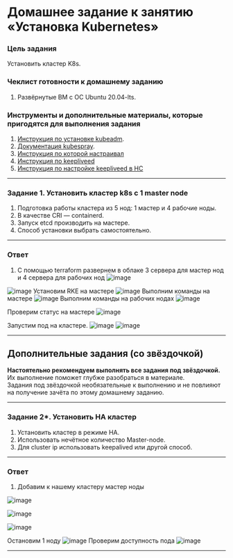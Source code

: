 # Домашнее задание к занятию «Установка Kubernetes»

### Цель задания

Установить кластер K8s.

### Чеклист готовности к домашнему заданию

1. Развёрнутые ВМ с ОС Ubuntu 20.04-lts.


### Инструменты и дополнительные материалы, которые пригодятся для выполнения задания

1. [Инструкция по установке kubeadm](https://kubernetes.io/docs/setup/production-environment/tools/kubeadm/create-cluster-kubeadm/).
2. [Документация kubespray](https://kubespray.io/).
3. [Инструкция по которой настраивал](https://clo.ru/help/containerization/installation/rke2)
4. [Инструкция по keepliveed](https://github.com/BigKAA/youtube/blob/master/kubeadm/ha_cluster.md)
5. [Инструкция по настройке keepliveed в НС](https://yandex.cloud/ru/docs/tutorials/routing/bms-vrf-routing)
-----

### Задание 1. Установить кластер k8s с 1 master node

1. Подготовка работы кластера из 5 нод: 1 мастер и 4 рабочие ноды.
2. В качестве CRI — containerd.
3. Запуск etcd производить на мастере.
4. Способ установки выбрать самостоятельно.

-----
### Ответ 
1.  С помощью terraform развернем в облаке 3 сервера для мастер нод и 4 сервера для рабочих нод
![image](https://github.com/user-attachments/assets/4839fc55-ebc2-4bcf-982d-2c48b387929c)

![image](https://github.com/user-attachments/assets/dca6b8bc-2934-4b0d-813e-27b0fae0adef)
Установим RKE на мастере
![image](https://github.com/user-attachments/assets/41b42327-886b-4fc6-ac6d-1b9393811514)
Выполним команды на мастере
![image](https://github.com/user-attachments/assets/bc29f053-8f3e-4e10-9379-73d5a80694f0)
Выполним команды на рабочих нодах
![image](https://github.com/user-attachments/assets/d4835057-f914-4c19-9ad2-f5b6bfbae363)

Проверим статус на мастере
![image](https://github.com/user-attachments/assets/e000be43-db0e-4245-ae93-afa36bbb33a6)

Запустим под на кластере. 
![image](https://github.com/user-attachments/assets/17ebedc9-8ba4-42ed-8181-1774787d3328)
![image](https://github.com/user-attachments/assets/9940c168-9986-421c-ab0a-a6629419f1d8)


-----
   

## Дополнительные задания (со звёздочкой)

**Настоятельно рекомендуем выполнять все задания под звёздочкой.** Их выполнение поможет глубже разобраться в материале.   
Задания под звёздочкой необязательные к выполнению и не повлияют на получение зачёта по этому домашнему заданию. 

------
### Задание 2*. Установить HA кластер

1. Установить кластер в режиме HA.
2. Использовать нечётное количество Master-node.
3. Для cluster ip использовать keepalived или другой способ.

-----
### Ответ 
1. Добавим к нашему кластеру мастер ноды
   
![image](https://github.com/user-attachments/assets/13ce5317-5c26-4a94-8820-988294893ecd)

![image](https://github.com/user-attachments/assets/184936c3-b57e-4bd6-bcd9-5176268269b9)

![image](https://github.com/user-attachments/assets/d1ef71bc-a497-4d07-bdf4-b21b80c009c9)

Остановим 1 ноду
![image](https://github.com/user-attachments/assets/8eedfd26-d567-4d5d-8bfd-d9fb8654f110)
Проверим доступность пода
![image](https://github.com/user-attachments/assets/76471127-ae91-4357-8ab1-3fefbfb0acaa)

-----

